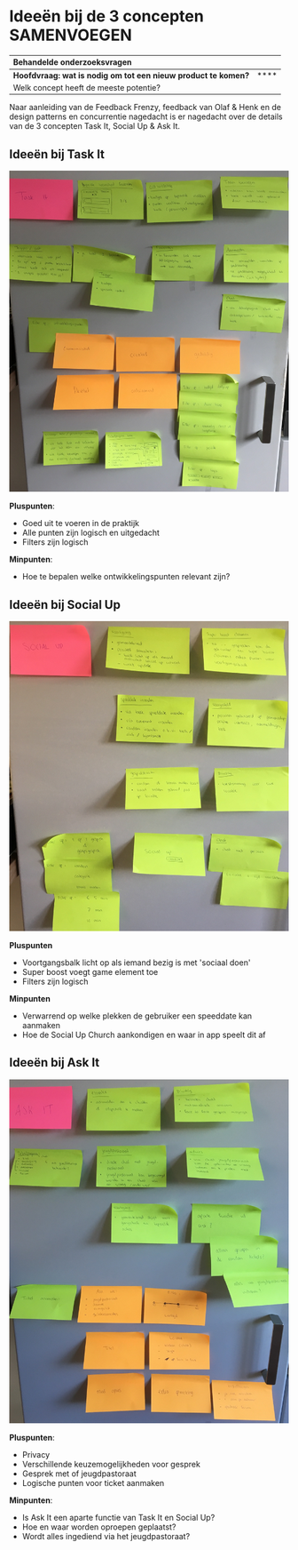 # Ideeën bij de 3 concepten SAMENVOEGEN

| Behandelde onderzoeksvragen |  |
| :--- | :--- |
| **Hoofdvraag: wat is nodig om tot een nieuw product te komen?** | \*\*\*\* |
| Welk concept heeft de meeste potentie? |  |

Naar aanleiding van de Feedback Frenzy, feedback van Olaf & Henk en de design patterns en concurrentie nagedacht is er nagedacht over de details van de 3 concepten Task It, Social Up & Ask It.

## Ideeën bij Task It

![Idee&#xEB;n Task it](../../.gitbook/assets/task-it_new.jpg)

**Pluspunten**:

* Goed uit te voeren in de praktijk
* Alle punten zijn logisch en uitgedacht
* Filters zijn logisch

**Minpunten**:

* Hoe te bepalen welke ontwikkelingspunten relevant zijn? 

## Ideeën bij Social Up

![Idee&#xEB;n Social Up](../../.gitbook/assets/social-up_new.jpg)

**Pluspunten**

* Voortgangsbalk licht op als iemand bezig is met 'sociaal doen'
* Super boost voegt game element toe
* Filters zijn logisch

**Minpunten**

* Verwarrend op welke plekken de gebruiker een speeddate kan aanmaken
* Hoe de Social Up Church aankondigen en waar in app speelt dit af

## Ideeën bij Ask It

![Idee&#xEB;n Ask It](../../.gitbook/assets/ask-it_new.jpg)

**Pluspunten**:

* Privacy 
* Verschillende keuzemogelijkheden voor gesprek
* Gesprek met of jeugdpastoraat
* Logische punten voor ticket aanmaken

**Minpunten**:

* Is Ask It een aparte functie van Task It en Social Up?
* Hoe en waar worden oproepen geplaatst?
* Wordt alles ingediend via het jeugdpastoraat?



